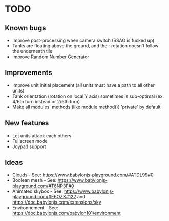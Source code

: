# TODO

## Known bugs

* Improve post-processing when camera switch (SSAO is fucked up)
* Tanks are floating above the ground, and their rotation doesn't follow the underneath tile
* Improve Random Number Generator

## Improvements

* Improve unit initial placement (all units must have a path to all other units)
* Tank orientation (rotation on local Y axis) sometimes is sub-optimal (ex: 4/6th turn instead or 2/6th turn)
* Make all modules' methods (like module.method()) 'private' by default

## New features

* Let units attack each others
* Fullscreen mode
* Joypad support

## Ideas

* Clouds - See: https://www.babylonjs-playground.com/#ATDL99#0
* Boolean mesh - See: https://www.babylonjs-playground.com/#T6NP3F#0
* Animated skybox - See: https://www.babylonjs-playground.com/#E6OZX#122 and https://doc.babylonjs.com/extensions/sky
* Environnement - See: https://doc.babylonjs.com/babylon101/environment

